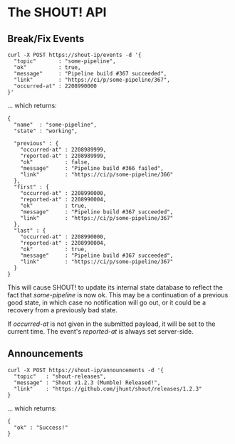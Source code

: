 # The SHOUT! API

## Break/Fix Events

```
curl -X POST https://shout-ip/events -d '{
  "topic"       : "some-pipeline",
  "ok"          : true,
  "message"     : "Pipeline build #367 succeeded",
  "link"        : "https://ci/p/some-pipeline/367",
  "occurred-at" : 2208990000
}'
```

... which returns:

```
{
  "name"  : "some-pipeline",
  "state" : "working",

  "previous" : {
    "occurred-at" : 2208989999,
    "reported-at" : 2208989999,
    "ok"          : false,
    "message"     : "Pipeline build #366 failed",
    "link"        : "https://ci/p/some-pipeline/366"
  },
  "first" : {
    "occurred-at" : 2208990000,
    "reported-at" : 2208990004,
    "ok"          : true,
    "message"     : "Pipeline build #367 succeeded",
    "link"        : "https://ci/p/some-pipeline/367"
  },
  "last" : {
    "occurred-at" : 2208990000,
    "reported-at" : 2208990004,
    "ok"          : true,
    "message"     : "Pipeline build #367 succeeded",
    "link"        : "https://ci/p/some-pipeline/367"
  }
}
```

This will cause SHOUT! to update its internal state database to
reflect the fact that _some-pipeline_ is now ok.  This may be a
continuation of a previous good state, in which case no
notification will go out, or it could be a recovery from a
previously bad state.

If _occurred-at_ is not given in the submitted payload, it will be
set to the current time.  The event's _reported-at_ is always set
server-side.

## Announcements

```
curl -X POST https://shout-ip/announcements -d '{
  "topic"   : "shout-releases",
  "message" : "Shout v1.2.3 (Mumble) Released!",
  "link"    : "https://github.com/jhunt/shout/releases/1.2.3"
}
```

... which returns:

```
{
  "ok" : "Success!"
}
```
